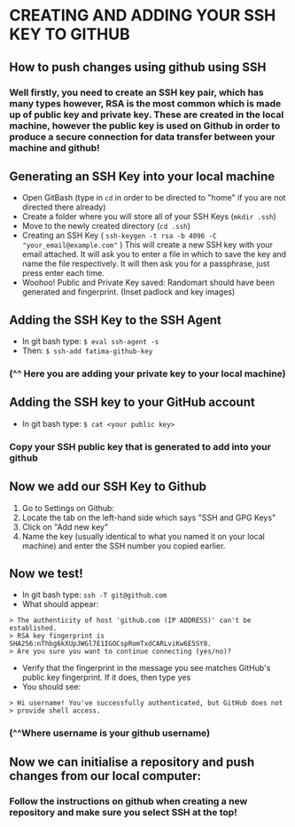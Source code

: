 # CREATING AND ADDING YOUR SSH KEY TO GITHUB

## How to push changes using github using SSH

### Well firstly, you need to create an SSH key pair, which has many types however, RSA is the most common which is made up of public key and private key. These are created in the local machine, however the public key is used on Github in order to produce a secure connection for **data transfer** between your machine and github!

## Generating an SSH Key into your local machine 

- Open GitBash (type in `cd` in order to be directed to "home" if you are not directed there already)
- Create a folder where you will store all of your SSH Keys (`mkdir .ssh`)
- Move to the newly created directory (`cd .ssh`)
- Creating an SSH Key (    `ssh-keygen -t rsa -b 4096 -C "your_email@example.com"` ) This will create a new SSH key with your email attached. It will ask you to enter a file in which to save the key and name the file respectively. It will then ask you for a passphrase, just press enter each time.
- Woohoo! Public and Private Key saved: Randomart should have been generated and fingerprint. (Inset padlock and key images)

## Adding the SSH Key to the SSH Agent

- In git bash type:
`$ eval ssh-agent -s `
- Then:
`$ ssh-add fatima-github-key`
### (^^ Here you are adding your private key to your local machine)

## Adding the SSH key to your GitHub account

- In git bash type:
`$ cat <your public key> `
### Copy your SSH public key that is generated to add into your github

## Now we add our SSH Key to Github

1. Go to Settings on Github:
2. Locate the tab on the left-hand side which says "SSH and GPG Keys"
3. Click on "Add new key"
4. Name the key  (usually identical to what you named it on your local machine) and enter the SSH number you copied earlier.


## Now we test! 

- In git bash type:
`ssh -T git@github.com`
- What should appear:
```
> The authenticity of host 'github.com (IP ADDRESS)' can't be established.
> RSA key fingerprint is SHA256:nThbg6kXUpJWGl7E1IGOCspRomTxdCARLviKw6E5SY8.
> Are you sure you want to continue connecting (yes/no)?
```
- Verify that the fingerprint in the message you see matches GitHub's public key fingerprint. If it does, then type yes
- You should see:
```
> Hi username! You've successfully authenticated, but GitHub does not
> provide shell access.
```
### (^^Where username is your github username)

## Now we can initialise a repository and push changes from our local computer:

### Follow the instructions on github when creating a new repository and make sure you select SSH at the top!


